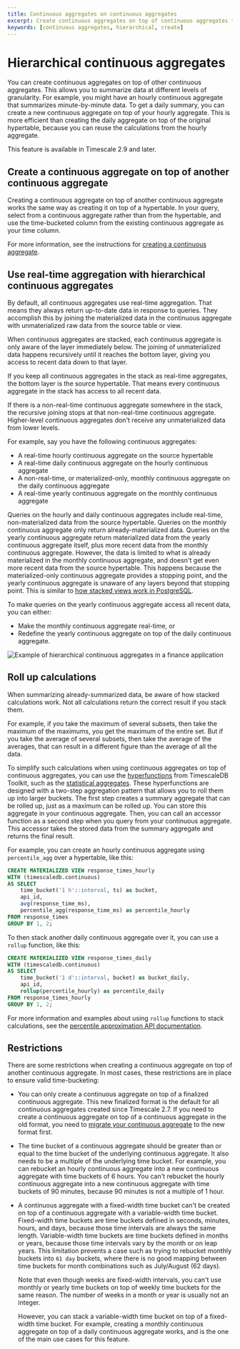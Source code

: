 ```yaml
---
title: Continuous aggregates on continuous aggregates
excerpt: Create continuous aggregates on top of continuous aggregates to summarize data at different granularities
keywords: [continuous aggregates, hierarchical, create]
---
```


# Hierarchical continuous aggregates

You can create continuous aggregates on top of other continuous aggregates. This
allows you to summarize data at different levels of granularity. For example,
you might have an hourly continuous aggregate that summarizes minute-by-minute
data. To get a daily summary, you can create a new continuous aggregate on top
of your hourly aggregate. This is more efficient than creating the daily
aggregate on top of the original hypertable, because you can reuse the
calculations from the hourly aggregate.

This feature is available in Timescale&nbsp;2.9 and later.

## Create a continuous aggregate on top of another continuous aggregate

Creating a continuous aggregate on top of another continuous aggregate works the
same way as creating it on top of a hypertable. In your query, select from a
continuous aggregate rather than from the hypertable, and use the time-bucketed
column from the existing continuous aggregate as your time column.

For more information, see the instructions for
[creating a continuous aggregate][create-cagg].

## Use real-time aggregation with hierarchical continuous aggregates

By default, all continuous aggregates use real-time aggregation. That means they
always return up-to-date data in response to queries. They accomplish this by
joining the materialized data in the continuous aggregate with unmaterialized
raw data from the source table or view.

When continuous aggregates are stacked, each continuous aggregate is only aware
of the layer immediately below. The joining of unmaterialized data happens
recursively until it reaches the bottom layer, giving you access to recent data
down to that layer.

If you keep all continuous aggregates in the stack as real-time aggregates, the
bottom layer is the source hypertable. That means every continuous aggregate in
the stack has access to all recent data.

If there is a non-real-time continuous aggregate somewhere in the stack, the
recursive joining stops at that non-real-time continuous aggregate. Higher-level
continuous aggregates don't receive any unmaterialized data from lower levels.

For example, say you have the following continuous aggregates:

*   A real-time hourly continuous aggregate on the source hypertable
*   A real-time daily continuous aggregate on the hourly continuous aggregate
*   A non-real-time, or materialized-only, monthly continuous aggregate on the
    daily continuous aggregate
*   A real-time yearly continuous aggregate on the monthly continuous aggregate

Queries on the hourly and daily continuous aggregates include real-time,
non-materialized data from the source hypertable. Queries on the monthly
continuous aggregate only return already-materialized data. Queries on the
yearly continuous aggregate return materialized data from the yearly continuous
aggregate itself, plus more recent data from the monthly continuous aggregate.
However, the data is limited to what is already materialized in the monthly
continuous aggregate, and doesn't get even more recent data from the source
hypertable. This happens because the materialized-only continuous aggregate
provides a stopping point, and the yearly continuous aggregate is unaware of any
layers beyond that stopping point. This is similar to
[how stacked views work in PostgreSQL][postgresql-views].

To make queries on the yearly continuous aggregate access all recent data, you
can either:

*   Make the monthly continuous aggregate real-time, or
*   Redefine the yearly continuous aggregate on top of the daily continuous
    aggregate.

<img class="main-content__illustration" src="https://assets.timescale.com/docs/images/cagg_hierarchy.webp" alt="Example of hierarchical continuous aggregates in a finance application"/>

## Roll up calculations

When summarizing already-summarized data, be aware of how stacked calculations
work. Not all calculations return the correct result if you stack them.

For example, if you take the maximum of several subsets, then take the maximum
of the maximums, you get the maximum of the entire set. But if you take the
average of several subsets, then take the average of the averages, that can
result in a different figure than the average of all the data.

To simplify such calculations when using continuous aggregates on top of
continuous aggregates, you can use the [hyperfunctions][hyperfunctions] from
TimescaleDB Toolkit, such as the [statistical aggregates][stats-aggs]. These
hyperfunctions are designed with a two-step aggregation pattern that allows you
to roll them up into larger buckets. The first step creates a summary aggregate
that can be rolled up, just as a maximum can be rolled up. You can store this
aggregate in your continuous aggregate. Then, you can call an accessor function
as a second step when you query from your continuous aggregate. This accessor
takes the stored data from the summary aggregate and returns the final result.

For example, you can create an hourly continuous aggregate using `percentile_agg`
over a hypertable, like this:

```sql
CREATE MATERIALIZED VIEW response_times_hourly
WITH (timescaledb.continuous)
AS SELECT
    time_bucket('1 h'::interval, ts) as bucket,
    api_id,
    avg(response_time_ms),
    percentile_agg(response_time_ms) as percentile_hourly
FROM response_times
GROUP BY 1, 2;
```

To then stack another daily continuous aggregate over it, you can use a `rollup`
function, like this:

```sql
CREATE MATERIALIZED VIEW response_times_daily
WITH (timescaledb.continuous)
AS SELECT
    time_bucket('1 d'::interval, bucket) as bucket_daily,
    api_id,
    rollup(percentile_hourly) as percentile_daily
FROM response_times_hourly
GROUP BY 1, 2;
```

For more information and examples about using `rollup` functions to stack
calculations, see the [percentile approximation API documentation][percentile_agg_api].

## Restrictions

There are some restrictions when creating a continuous aggregate on top of
another continuous aggregate. In most cases, these restrictions are in place to
ensure valid time-bucketing:

*   You can only create a continuous aggregate on top of a finalized continuous
    aggregate. This new finalized format is the default for all continuous
    aggregates created since Timescale&nbsp;2.7. If you need to create a continuous
    aggregate on top of a continuous aggregate in the old format, you need to
    [migrate your continuous aggregate][migrate-cagg] to the new format first.

*   The time bucket of a continuous aggregate should be greater than or equal to
    the time bucket of the underlying continuous aggregate. It also needs to be
    a multiple of the underlying time bucket. For example, you can rebucket an
    hourly continuous aggregate into a new continuous aggregate with time
    buckets of 6 hours. You can't rebucket the hourly continuous aggregate into
    a new continuous aggregate with time buckets of 90 minutes, because 90
    minutes is not a multiple of 1 hour.

*   A continuous aggregate with a fixed-width time bucket can't be created on
    top of a continuous aggregate with a variable-width time bucket. Fixed-width
    time buckets are time buckets defined in seconds, minutes, hours, and days,
    because those time intervals are always the same length. Variable-width time
    buckets are time buckets defined in months or years, because those time
    intervals vary by the month or on leap years. This limitation prevents a
    case such as trying to rebucket monthly buckets into `61 day` buckets, where
    there is no good mapping between time buckets for month combinations such as
    July/August (62 days).

    Note that even though weeks are fixed-width intervals, you can't use monthly
    or yearly time buckets on top of weekly time buckets for the same reason.
    The number of weeks in a month or year is usually not an integer.

    However, you can stack a variable-width time bucket on top of a fixed-width
    time bucket. For example, creating a monthly continuous aggregate on top of
    a daily continuous aggregate works, and is the one of the main use cases for
    this feature.

[create-cagg]: /use-timescale/:currentVersion:/continuous-aggregates/create-a-continuous-aggregate/
[hyperfunctions]: /use-timescale/:currentVersion:/hyperfunctions/
[migrate-cagg]: /use-timescale/:currentVersion:/continuous-aggregates/migrate/
[postgresql-views]: https://www.postgresql.org/docs/current/rules-views.html
[stats-aggs]: /api/:currentVersion:/hyperfunctions/statistical-and-regression-analysis/stats_agg-one-variable/
[percentile_agg_api]: /api/:currentVersion:/hyperfunctions/percentile-approximation/uddsketch/#aggregate-and-roll-up-percentile-data-to-calculate-daily-percentiles-using-percentile_agg
